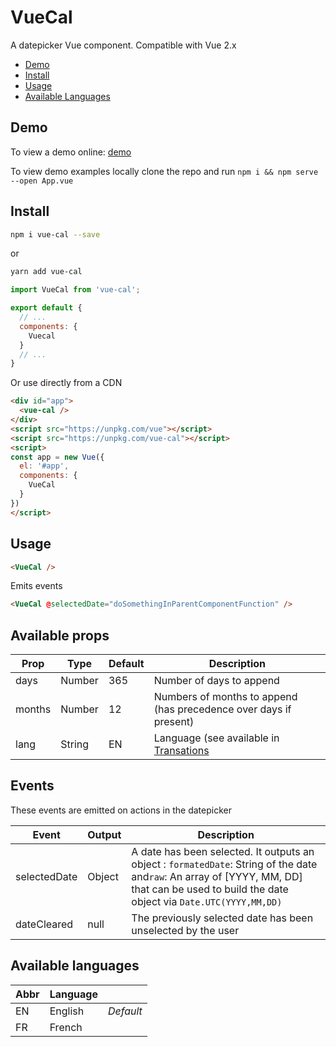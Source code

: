 # VueCal

A datepicker Vue component. Compatible with Vue 2.x

- [Demo](#demo)
- [Install](#install)
- [Usage](#usage)
- [Available Languages](#available-languages)


## Demo

To view a demo online: [demo](https://liloow.github.io/vue-cal/dist/demo)

To view demo examples locally clone the repo and run `npm i && npm serve --open App.vue`

## Install

``` bash
npm i vue-cal --save
```
or
``` bash
yarn add vue-cal
```

``` javascript
import VueCal from 'vue-cal';

export default {
  // ...
  components: {
    Vuecal
  }
  // ...
}
```

Or use directly from a CDN
``` html
<div id="app">
  <vue-cal />
</div>
<script src="https://unpkg.com/vue"></script>
<script src="https://unpkg.com/vue-cal"></script>
<script>
const app = new Vue({
  el: '#app',
  components: {
  	VueCal
  }
})
</script>
```

## Usage

``` html
<VueCal />
```

Emits events
``` html
<VueCal @selectedDate="doSomethingInParentComponentFunction" />
```

## Available props

| Prop                          | Type            | Default     | Description                              |
|-------------------------------|-----------------|-------------|------------------------------------------|
| days                         | Number    | 365            | Number of days to append              |
| months                          | Number          | 12             | Numbers of months to append (has precedence over days if present)                      |
| lang                         | String          |   EN          | Language (see available in [Transations](#Translation)                                 |

## Events

These events are emitted on actions in the datepicker

| Event             | Output     | Description                          |
|-------------------|------------|--------------------------------------|
| selectedDate      | Object     | A date has been selected. It outputs an object : `formatedDate`: String of the date and`raw`: An array of [YYYY, MM, DD] that can be used to build the date object via `Date.UTC(YYYY,MM,DD)`|
| dateCleared       | null       | The previously selected date has been unselected by the user    |


## Available languages

| Abbr        | Language         |          |
| ----------- |------------------|----------|
| EN          | English          | *Default*|
| FR          | French           |          |
